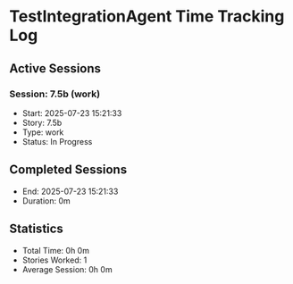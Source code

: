 # TestIntegrationAgent Time Tracking Log

## Active Sessions

### Session: 7.5b (work)
- Start: 2025-07-23 15:21:33
- Story: 7.5b
- Type: work
- Status: In Progress


## Completed Sessions


- End: 2025-07-23 15:21:33
- Duration: 0m


## Statistics
- Total Time: 0h 0m
- Stories Worked: 1
- Average Session: 0h 0m
